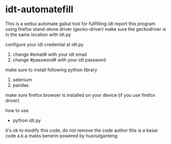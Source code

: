 # idt-automatefill
This is a webui automate gabut tool for fullfilling idt report
this program using firefox stand-alone driver (gecko-driver)
make sure the geckodriver is in the same location with idt.py

configure your idt credential at idt.py
1. change #email# with your idt email
2. change #password# with your idt password

make sure to install following python library
1. selenium
2. pandas

make sure firefox browser is installed on your device (if you use firefox driver)

how to use
- python idt.py

it's ok to modify this code, do not remove the code author
this is a kasar code a.k.a males benerin
powered by husnulganteng
